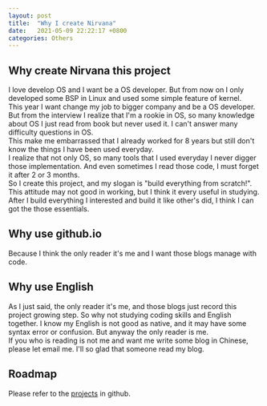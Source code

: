 ```yaml
---
layout: post
title:  "Why I create Nirvana"
date:   2021-05-09 22:22:17 +0800
categories: Others
---
```

## Why create Nirvana this project
I love develop OS and I want be a OS developer. But from now on I only developed some BSP in Linux and used some simple feature of kernel.  
This year I want change my job to bigger company and be a OS developer. But from the interview I realize that I'm a rookie in OS, so many knowledge about OS I just read from book but never used it. I can't answer many difficulty questions in OS.  
This make me embarrassed that I already worked for 8 years but still don't know the things I have been used everyday.  
I realize that not only OS, so many tools that I used everyday I never digger those implementation. And even sometimes I read those code, I must forget it after 2 or 3 months.  
So I create this project, and my slogan is "build everything from scratch!". This attitude may not good in working, but I think it every useful in studying. After I build everything I interested and build it like other's did, I think I can got the those essentials.
## Why use github.io
Because I think the only reader it's me and I want those blogs manage with code.
## Why use English
As I just said, the only reader it's me, and those blogs just record this project growing step. So why not studying coding skills and  English together. I know my English is not good as native, and it may have some syntax error or confusion. But anyway the only reader is me.  
If you who is reading is not me and want me write some blog in Chinese, please let email me. I'll so glad that someone read my blog.  
## Roadmap
Please refer to the [projects](https://github.com/orgs/Nirvana-ckt/projects) in github.

